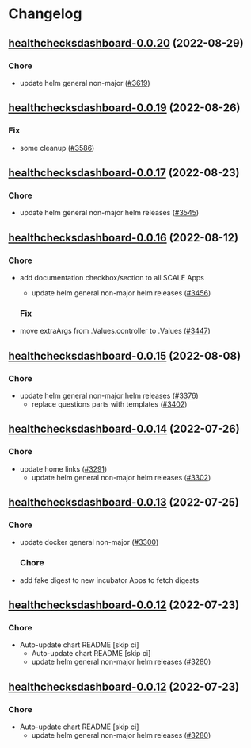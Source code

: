 # Changelog



## [healthchecksdashboard-0.0.20](https://github.com/truecharts/charts/compare/healthchecksdashboard-0.0.19...healthchecksdashboard-0.0.20) (2022-08-29)

### Chore

- update helm general non-major ([#3619](https://github.com/truecharts/charts/issues/3619))




## [healthchecksdashboard-0.0.19](https://github.com/truecharts/charts/compare/healthchecksdashboard-0.0.17...healthchecksdashboard-0.0.19) (2022-08-26)

### Fix

- some cleanup ([#3586](https://github.com/truecharts/charts/issues/3586))




## [healthchecksdashboard-0.0.17](https://github.com/truecharts/charts/compare/healthchecksdashboard-0.0.16...healthchecksdashboard-0.0.17) (2022-08-23)

### Chore

- update helm general non-major helm releases ([#3545](https://github.com/truecharts/charts/issues/3545))




## [healthchecksdashboard-0.0.16](https://github.com/truecharts/charts/compare/healthchecksdashboard-0.0.15...healthchecksdashboard-0.0.16) (2022-08-12)

### Chore

- add documentation checkbox/section to all SCALE Apps
  - update helm general non-major helm releases ([#3456](https://github.com/truecharts/charts/issues/3456))

  ### Fix

- move extraArgs from .Values.controller to .Values ([#3447](https://github.com/truecharts/charts/issues/3447))




## [healthchecksdashboard-0.0.15](https://github.com/truecharts/charts/compare/healthchecksdashboard-0.0.14...healthchecksdashboard-0.0.15) (2022-08-08)

### Chore

- update helm general non-major helm releases ([#3376](https://github.com/truecharts/charts/issues/3376))
  - replace questions parts with templates ([#3402](https://github.com/truecharts/charts/issues/3402))




## [healthchecksdashboard-0.0.14](https://github.com/truecharts/apps/compare/healthchecksdashboard-0.0.13...healthchecksdashboard-0.0.14) (2022-07-26)

### Chore

- update home links ([#3291](https://github.com/truecharts/apps/issues/3291))
  - update helm general non-major helm releases ([#3302](https://github.com/truecharts/apps/issues/3302))




## [healthchecksdashboard-0.0.13](https://github.com/truecharts/apps/compare/healthchecksdashboard-0.0.12...healthchecksdashboard-0.0.13) (2022-07-25)

### Chore

- update docker general non-major ([#3300](https://github.com/truecharts/apps/issues/3300))

  ### Chore

- add fake digest to new incubator Apps to fetch digests




## [healthchecksdashboard-0.0.12](https://github.com/truecharts/apps/compare/healthchecksdashboard-0.0.11...healthchecksdashboard-0.0.12) (2022-07-23)

### Chore

- Auto-update chart README [skip ci]
  - Auto-update chart README [skip ci]
  - update helm general non-major helm releases ([#3280](https://github.com/truecharts/apps/issues/3280))




## [healthchecksdashboard-0.0.12](https://github.com/truecharts/apps/compare/healthchecksdashboard-0.0.11...healthchecksdashboard-0.0.12) (2022-07-23)

### Chore

- Auto-update chart README [skip ci]
  - update helm general non-major helm releases ([#3280](https://github.com/truecharts/apps/issues/3280))




